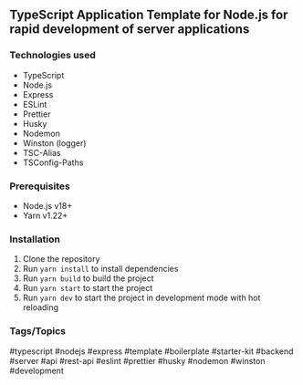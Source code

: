 ## TypeScript Application Template for Node.js for rapid development of server applications

### Technologies used

- TypeScript
- Node.js
- Express
- ESLint
- Prettier
- Husky
- Nodemon
- Winston (logger)
- TSC-Alias
- TSConfig-Paths

### Prerequisites

- Node.js v18+
- Yarn v1.22+

### Installation

1. Clone the repository
2. Run `yarn install` to install dependencies
3. Run `yarn build` to build the project
4. Run `yarn start` to start the project
5. Run `yarn dev` to start the project in development mode with hot reloading


### Tags/Topics

#typescript #nodejs #express #template #boilerplate #starter-kit #backend #server #api #rest-api #eslint #prettier #husky #nodemon #winston #development